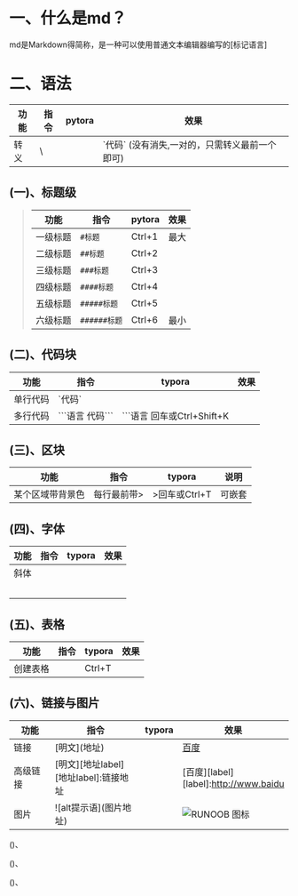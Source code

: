# 一、什么是md？

md是Markdown得简称，是一种可以使用普通文本编辑器编写的[标记语言]







# 二、语法

| 功能 | 指令 | pytora | 效果                                               |
| ---- | ---- | ------ | -------------------------------------------------- |
| 转义 | \    |        | \`代码`    (没有消失,一对的，只需转义最前一个即可) |



## (一)、标题级

>
>
>| 功能     | 指令         | pytora | 效果 |
>| -------- | ------------ | ------ | ---- |
>| 一级标题 | `#标题`      | Ctrl+1 | 最大 |
>| 二级标题 | `##标题`     | Ctrl+2 |      |
>| 三级标题 | `###标题`    | Ctrl+3 |      |
>| 四级标题 | `####标题`   | Ctrl+4 |      |
>| 五级标题 | `#####标题`  | Ctrl+5 |      |
>| 六级标题 | `######标题` | Ctrl+6 | 最小 |



## (二)、代码块

| 功能     | 指令               | typora                         | 效果 |
| -------- | ------------------ | ------------------------------ | ---- |
| 单行代码 | \`代码`            |                                |      |
| 多行代码 | \```语言   代码``` | \```语言    回车或Ctrl+Shift+K |      |



## (三)、区块

| 功能             | 指令        | typora         | 说明   |
| ---------------- | ----------- | -------------- | ------ |
| 某个区域带背景色 | 每行最前带> | \>回车或Ctrl+T | 可嵌套 |



## (四)、字体

| 功能 | 指令 | typora | 效果 |
| ---- | ---- | ------ | ---- |
| 斜体 |      |        |      |
|      |      |        |      |
|      |      |        |      |
|      |      |        |      |
|      |      |        |      |
|      |      |        |      |



## (五)、表格

| 功能     | 指令 | typora | 效果 |
| -------- | ---- | ------ | ---- |
| 创建表格 |      | Ctrl+T |      |



## (六)、链接与图片

| 功能     | 指令                                        | typora | 效果                                                         |
| -------- | ------------------------------------------- | ------ | ------------------------------------------------------------ |
| 链接     | \[明文](地址)                               |        | [百度](http://www.baidu)                                     |
| 高级链接 | \[明文][地址label]<br>\[地址label]:链接地址 |        | [百度][label]<br>[label]:http://www.baidu                    |
| 图片     | \![alt提示语]\(图片地址)                    |        | ![RUNOOB 图标](http://static.runoob.com/images/runoob-logo.png) |





()、

()、

()、

